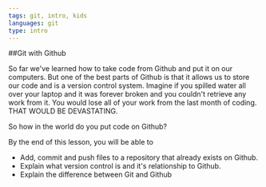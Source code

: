 ```yaml
---
tags: git, intro, kids
languages: git
type: intro
---
```


##Git with Github

So far we've learned how to take code from Github and put it on our computers. But one of the best parts of Github is that it allows us to store our code and is a version control system. Imagine if you spilled water all over your laptop and it was forever broken and you couldn't retrieve any work from it. You would lose all of your work from the last month of coding. THAT WOULD BE DEVASTATING.

So how in the world do you put code on Github?

By the end of this lesson, you will be able to 

* Add, commit and push files to a repository that already exists on Github.
* Explain what version control is and it's relationship to Github.
* Explain the difference between Git and Github
